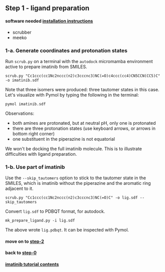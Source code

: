 ## Step 1 - ligand preparation

#### software needed [installation instructions](../../)

 - scrubber
 - meeko

### 1-a. Generate coordinates and protonation states


Run `scrub.py` on a terminal with the `autodock` micromamba environment active
to prepare imatinib from SMILES.

```
scrub.py "Cc1ccc(cc1Nc2nccc(n2)c3cccnc3)NC(=O)c4ccc(cc4)CN5CCN(CC5)C" -o imatinib.sdf
```
Note that three isomers were produced: three tautomer states in this case.
Let's visualize with Pymol by typing the following in the terminal:

```
pymol imatinib.sdf
```

Observations:
 - both amines are protonated, but at neutral pH, only one is protonated
 - there are three protonation states (use keyboard arrows, or arrows in bottom right corner)
 - one substituent in the piperazine is not equatorial

We won't be docking the full imatinib molecule. This is to illustrate
difficulties with ligand preparation.


### 1-b. Use part of imatinib

Use the `--skip_tautomers` option to stick to the tautomer state in the SMILES,
which is imatinib without the piperazine and the aromatic ring adjacent to it.

```
scrub.py "Cc1ccc(cc1Nc2nccc(n2)c3cccnc3)NC(=O)C" -o lig.sdf --skip_tautomers
```

Convert `lig.sdf` to PDBQT format, for autodock.
```
mk_prepare_ligand.py -i lig.sdf
```

The above wrote `lig.pdbqt`. It can be inspected with Pymol.



#### move on to [step-2](../step-2)

#### back to [step-0](../step-0)

#### [imatinib tutorial contents](../)

